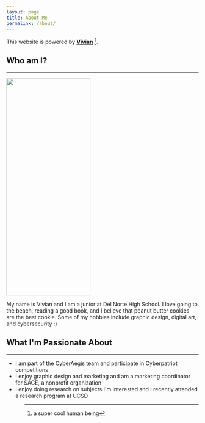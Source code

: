 ```yaml
---
layout: page
title: About Me
permalink: /about/
---
```


This website is powered by **[Vivian](https://github.com/fastai/fastpages)** [^1].
[^1]:a super cool human being
<h2>Who am I?</h2>
<hr>
<img src="https://github.com/vivianknee/FastPages/blob/master/images/vivian.png"  width="220" height="570" />
<p>My name is Vivian and I am a junior at Del Norte High School. I love going to the beach, reading a good book, and I believe that peanut butter cookies are the best cookie. Some of my hobbies include graphic design, digital art, and cybersecurity :)</p>

<h2>What I'm Passionate About</h2>
<hr>
<ul>
    <li>I am part of the CyberAegis team and participate in Cyberpatriot competitions 
    <li>I enjoy graphic design and marketing and am a marketing coordinator for SAGE, a nonprofit organization
    <li>I enjoy doing research on subjects I'm interested and I recently attended a research program at UCSD
<ul>


